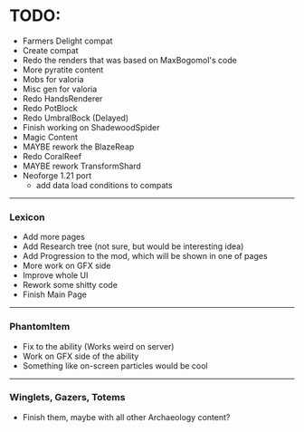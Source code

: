 # TODO:
- Farmers Delight compat
- Create compat
- Redo the renders that was based on MaxBogomol's code
- More pyratite content
- Mobs for valoria
- Misc gen for valoria
- Redo HandsRenderer
- Redo PotBlock
- Redo UmbralBock (Delayed)
- Finish working on ShadewoodSpider
- Magic Content
- MAYBE rework the BlazeReap
- Redo CoralReef
- MAYBE rework TransformShard
- Neoforge 1.21 port
  - add data load conditions to compats
---
### Lexicon
- Add more pages
- Add Research tree (not sure, but would be interesting idea)
- Add Progression to the mod, which will be shown in one of pages
- More work on GFX side
- Improve whole UI
- Rework some shitty code
- Finish Main Page
---
### PhantomItem
- Fix to the ability (Works weird on server)
- Work on GFX side of the ability
- Something like on-screen particles would be cool
---
### Winglets, Gazers, Totems
- Finish them, maybe with all other Archaeology content?

